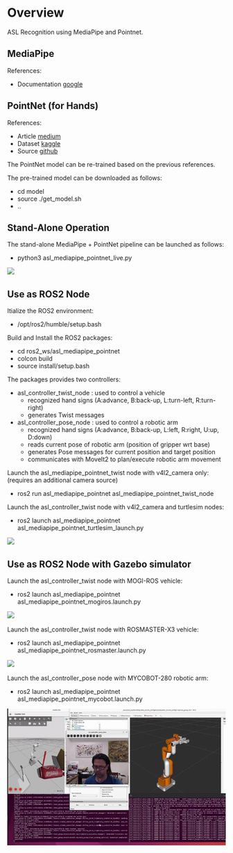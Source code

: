 # Overview

ASL Recognition using MediaPipe and Pointnet.

## MediaPipe

References:

- Documentation [google](https://google.github.io/mediapipe/solutions/hands.html)


## PointNet (for Hands)

References:

- Article [medium](https://medium.com/@er_95882/asl-recognition-using-pointnet-and-mediapipe-f2efda78d089)
- Dataset [kaggle](https://www.kaggle.com/datasets/ayuraj/asl-dataset)
- Source [github](https://github.com/e-roe/pointnet_hands/tree/main)

The PointNet model can be re-trained based on the previous references.

The pre-trained model can be downloaded as follows:

   - cd model
   - source ./get_model.sh
   - ..

## Stand-Alone Operation

The stand-alone MediaPipe + PointNet pipeline can be launched as follows:

   - python3 asl_mediapipe_pointnet_live.py

![](images/asl_mediapipe_pointnet_demo01_standalone.gif)

## Use as ROS2 Node

Itialize the ROS2 environment:

   - /opt/ros2/humble/setup.bash

Build and Install the ROS2 packages:

   - cd ros2_ws/asl_mediapipe_pointnet
   - colcon build
   - source install/setup.bash

The packages provides two controllers:

   - asl_controller_twist_node : used to control a vehicle
      - recognized hand signs (A:advance, B:back-up, L:turn-left, R:turn-right)
      - generates Twist messages
   - asl_controller_pose_node : used to control a robotic arm
      - recognized hand signs (A:advance, B:back-up, L:left, R:right, U:up, D:down)
      - reads current pose of robotic arm (position of gripper wrt base)
      - generates Pose messages for current position and target position
      - communicates with MoveIt2 to plan/execute robotic arm movement
      
Launch the asl_mediapipe_pointnet_twist node with v4l2_camera only: (requires an additional camera source)

   - ros2 run asl_mediapipe_pointnet asl_mediapipe_pointnet_twist_node


Launch the asl_controller_twist node with v4l2_camera and turtlesim nodes:

   - ros2 launch asl_mediapipe_pointnet asl_mediapipe_pointnet_turtlesim_launch.py

![](images/asl_mediapipe_pointnet_demo01_ros2_turtlesim.gif)



## Use as ROS2 Node with Gazebo simulator

Launch the asl_controller_twist node with MOGI-ROS vehicle:

   - ros2 launch asl_mediapipe_pointnet asl_mediapipe_pointnet_mogiros.launch.py

![](images/asl_mediapipe_pointnet_demo01_ros2_gazebo.gif)

Launch the asl_controller_twist node with ROSMASTER-X3 vehicle:

   - ros2 launch asl_mediapipe_pointnet asl_mediapipe_pointnet_rosmaster.launch.py

![](images/asl_mediapipe_pointnet_demo02_ros2_gazebo_rosmaster.gif)

Launch the asl_controller_pose node with MYCOBOT-280 robotic arm:

   - ros2 launch asl_mediapipe_pointnet asl_mediapipe_pointnet_mycobot.launch.py

![](images/asl_mediapipe_pointnet_demo03_ros2_gazebo_mycobot.gif)

